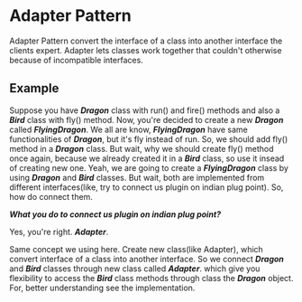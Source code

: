 # Adapter Pattern
Adapter Pattern convert the interface of a class into another interface the clients expert. Adapter lets classes work together that couldn't otherwise because of incompatible interfaces.

## Example 
Suppose you have __*Dragon*__ class with run() and fire() methods and also a __*Bird*__ class with fly() method. Now, you're decided to create a new __*Dragon*__ called __*FlyingDragon*__. We all are know, __*FlyingDragon*__ have same functionalities of __*Dragon*__, but it's fly instead of run. So, we should add fly() method in a __*Dragon*__ class. But wait, why we should create fly() method once again, because we already created it in a __*Bird*__ class, so use it insead of creating new one. Yeah, we are going to create a __*FlyingDragon*__ class by using __*Dragon*__ and __*Bird*__ classes. But wait, both are implemented from different interfaces(like, try to connect us plugin on indian plug point). So, how do connect them. 

__*What you do to connect us plugin on indian plug point?*__

Yes, you're right. __*Adapter*__.

Same concept we using here. Create new class(like Adapter), which convert interface of a class into another interface. 
So we connect __*Dragon*__ and __*Bird*__ classes through new class called __*Adapter*__. which give you flexibility to access the __*Bird*__ class methods through class the __*Dragon*__ object. For, better understanding see the implementation.
